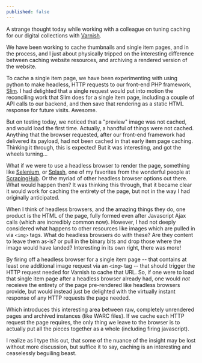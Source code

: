 ```yaml
---
published: false
---
```

A strange thought today while working with a colleague on tuning caching for our digital collections with [Varnish](https://varnish-cache.org/).

We have been working to cache thumbnails and single item pages, and in the process, and I just about physically tripped on the interesting difference between caching website resources, and archiving a rendered version of the website.

To cache a single item page, we have been experimenting with using python to make headless, HTTP requests to our front-end PHP framework, [Slim](https://www.slimframework.com/).  I had delighted that a single request would put into motion the reconciling work that Slim does for a single item page, including a couple of API calls to our backend, and then save that rendering as a static HTML response for future visits.  Awesome.  

But on testing today, we noticed that a "preview" image was not cached, and would load the first time.  Actually, a handful of things were not cached.  Anything that the browser requested, after our front-end framework had delivered its payload, had not been cached in that early item page caching.  Thinking it through, this is expected!  But it was interesting, and got the wheels turning...

What if we were to use a headless browser to render the page, something like [Selenium](http://selenium-python.readthedocs.io/), or [Splash](https://github.com/scrapinghub/splash), one of my favorites from the wonderful people at [ScrapingHub](https://scrapinghub.com/).  Or the myriad of other headless browser options out there.  What would happen then?  It was thinking this through, that it became clear it would work for caching the entirety of the page, but not in the way I had originally anticipated.

When I think of headless browsers, and the amazing things they do, one product is the HTML of the page, fully formed even after Javascript Ajax calls (which are incredibly common now).  However, I had not deeply considered what happens to other resources like images which are pulled in via `<img>` tags.  What do headless browsers do with these?  Are they content to leave them as-is?  or pull in the binary bits and drop those where the image would have landed?  Interesting in its own right, there was more!

By firing off a headless browser for a single item page -- that contains at least one additional image request via an `<img>` tag -- that should trigger the HTTP request needed for Varnish to cache that URL.  So, if one were to load that single item page after a headless browser already had, one would *not* receieve the entirety of the page pre-rendered like headless browsers provide, but would instead just be delighted with the virtually instant response of any HTTP requests the page needed.  

Which introduces this interesting area between raw, completely unrendered pages and archived instances (like WARC files).  If we cache each HTTP request the page requires, the only thing we leave to the browser is to actually put all the pieces together as a whole (including firing javascript).  

I realize as I type this out, that some of the nuance of the insight may be lost without more discussion, but suffice it to say, caching is an interesting and ceaselessly beguiling beast.

